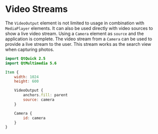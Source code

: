# Video Streams

The `VideoOutput` element is not limited to usage in combination with `MediaPlayer` elements. It can also be used directly with video sources to show a live video stream. Using a `Camera` element as `source` and the application is complete. The video stream from a `Camera` can be used to provide a live stream to the user. This stream works as the search view when capturing photos.

```qml
import QtQuick 2.5
import QtMultimedia 5.6

Item {
    width: 1024
    height: 600

    VideoOutput {
        anchors.fill: parent
        source: camera
    }

    Camera {
        id: camera
    }
}
```


